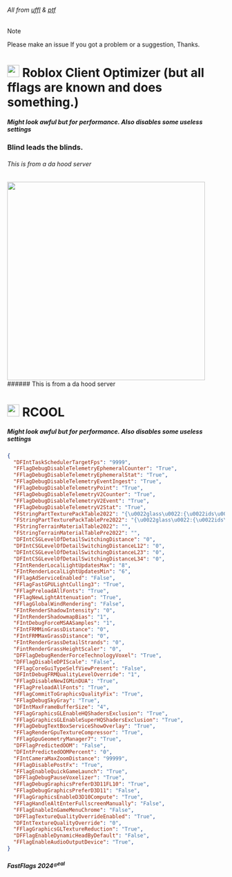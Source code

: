 ###### All from [uffl](https://github.com/devstacking/Epic-Fast-Flags-List) & [ptf](https://github.com/catb0x/roblox-potato-fflags)

> [!NOTE]
> Please make an issue If you got a problem or a suggestion, Thanks.

# <img src="https://github.com/pizzaboxer/bloxstrap/raw/main/Images/Bloxstrap.png" width="28"/> Roblox Client Optimizer (but all fflags are known and does something.)
##### Might look awful but for performance. Also disables some useless settings
### Blind leads the blinds.
###### This is from a da hood server
<img src="https://github.com/devstacking/RCO/assets/106433721/40406aa7-1831-4170-bd73-e751494f4382" width="458"/>
###### This is from a da hood server

# <img src="https://github.com/pizzaboxer/bloxstrap/raw/main/Images/Bloxstrap.png" width="28"/> RCOOL

##### Might look awful but for performance. Also disables some useless settings

```json
{
  "DFIntTaskSchedulerTargetFps": "9999",
  "FFlagDebugDisableTelemetryEphemeralCounter": "True",
  "FFlagDebugDisableTelemetryEphemeralStat": "True",
  "FFlagDebugDisableTelemetryEventIngest": "True",
  "FFlagDebugDisableTelemetryPoint": "True",
  "FFlagDebugDisableTelemetryV2Counter": "True",
  "FFlagDebugDisableTelemetryV2Event": "True",
  "FFlagDebugDisableTelemetryV2Stat": "True",
  "FStringPartTexturePackTable2022": "{\u0022glass\u0022:{\u0022ids\u0022:[\u0022rbxassetid://9873284556\u0022,\u0022rbxassetid://9438453972\u0022],\u0022color\u0022:[254,254,254,7]}}",
  "FStringPartTexturePackTablePre2022": "{\u0022glass\u0022:{\u0022ids\u0022:[\u0022rbxassetid://7547304948\u0022,\u0022rbxassetid://7546645118\u0022],\u0022color\u0022:[254,254,254,7]}}",
  "FStringTerrainMaterialTable2022": "",
  "FStringTerrainMaterialTablePre2022": "",
  "DFIntCSGLevelOfDetailSwitchingDistance": "0",
  "DFIntCSGLevelOfDetailSwitchingDistanceL12": "0",
  "DFIntCSGLevelOfDetailSwitchingDistanceL23": "0",
  "DFIntCSGLevelOfDetailSwitchingDistanceL34": "0",
  "FIntRenderLocalLightUpdatesMax": "8",
  "FIntRenderLocalLightUpdatesMin": "6",
  "FFlagAdServiceEnabled": "False",
  "FFlagFastGPULightCulling3": "True",
  "FFlagPreloadAllFonts": "True",
  "FFlagNewLightAttenuation": "True",
  "FFlagGlobalWindRendering": "False",
  "FIntRenderShadowIntensity": "0",
  "FIntRenderShadowmapBias": "1",
  "FIntDebugForceMSAASamples": "1",
  "FIntFRMMinGrassDistance": "0",
  "FIntFRMMaxGrassDistance": "0",
  "FIntRenderGrassDetailStrands": "0",
  "FintRenderGrassHeightScaler": "0",
  "DFFlagDebugRenderForceTechnologyVoxel": "True",
  "DFFlagDisableDPIScale": "False",
  "FFlagCoreGuiTypeSelfViewPresent": "False",
  "DFIntDebugFRMQualityLevelOverride": "1",
  "FFlagDisableNewIGMinDUA": "True",
  "FFlagPreloadAllFonts": "True",
  "FFlagCommitToGraphicsQualityFix": "True",
  "FFlagDebugSkyGray": "True",
  "DFIntMaxFrameBufferSize": "4",
  "FFlagGraphicsGLEnableHQShadersExclusion": "True",
  "FFlagGraphicsGLEnableSuperHQShadersExclusion": "True",
  "FFlagDebugTextBoxServiceShowOverlay": "True",
  "FFlagRenderGpuTextureCompressor": "True",
  "FFlagGpuGeometryManager7": "True",
  "DFFlagPredictedOOM": "False",
  "DFIntPredictedOOMPercent": "0",
  "FIntCameraMaxZoomDistance": "99999",
  "FFlagDisablePostFx": "True",
  "FFlagEnableQuickGameLaunch": "True",
  "DFFlagDebugPauseVoxelizer": "True",
  "FFlagDebugGraphicsPreferD3D11FL10": "True",
  "FFlagDebugGraphicsPreferD3D11": "False",
  "FFlagGraphicsEnableD3D10Compute": "True",
  "FFlagHandleAltEnterFullscreenManually": "False",
  "FFlagEnableInGameMenuChrome": "False",
  "DFFlagTextureQualityOverrideEnabled": "True",
  "DFIntTextureQualityOverride": "0",
  "FFlagGraphicsGLTextureReduction": "True",
  "DFFlagEnableDynamicHeadByDefault": "False",
  "FFlagEnableAudioOutputDevice": "True",
}
```
##### FastFlags 2024®<sup>eal</sup>
